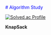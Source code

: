 <span style="color:blue"> # Algorithm Study </span>

[![Solved.ac Profile](http://mazassumnida.wtf/api/generate_badge?boj=yepp0112)](https://solved.ac/yepp0112)<br/>

**KnapSack**
